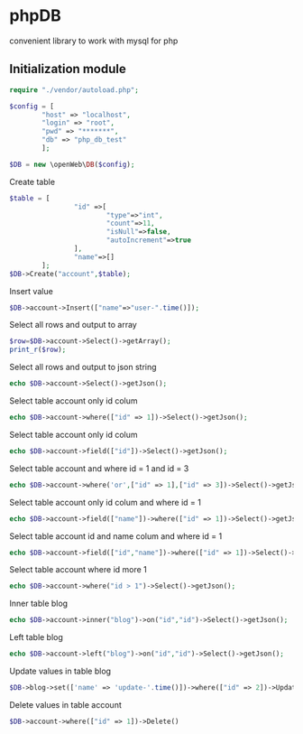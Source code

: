 # phpDB
convenient library to work with mysql for php

## Initialization module
```php
require "./vendor/autoload.php";

$config = [
        "host" => "localhost",
        "login" => "root",
        "pwd" => "*******",
        "db" => "php_db_test"
        ];

$DB = new \openWeb\DB($config);
```

Create table
```php
$table = [
                "id" =>[
                        "type"=>"int",
                        "count"=>11,
                        "isNull"=>false,
                        "autoIncrement"=>true
                ],
                "name"=>[]
        ];
$DB->Create("account",$table);
```

Insert value
```php
$DB->account->Insert(["name"=>"user-".time()]);
```

Select all rows and output to array
```php
$row=$DB->account->Select()->getArray();
print_r($row);
```

Select all rows and output to json string
```php
echo $DB->account->Select()->getJson();
```

Select table account only id colum
```php
echo $DB->account->where(["id" => 1])->Select()->getJson();
```

Select table account only id colum
```php
echo $DB->account->field(["id"])->Select()->getJson();
```

Select table account and where id = 1 and id = 3
```php
echo $DB->account->where('or',["id" => 1],["id" => 3])->Select()->getJson();
```

Select table account only id colum and where id = 1
```php
echo $DB->account->field(["name"])->where(["id" => 1])->Select()->getJson();
```

Select table account id and name colum and where id = 1
```php
echo $DB->account->field(["id","name"])->where(["id" => 1])->Select()->getJson();
```

Select table account where id more 1
```php
echo $DB->account->where("id > 1")->Select()->getJson();
```

Inner table blog
```php
echo $DB->account->inner("blog")->on("id","id")->Select()->getJson();
```

Left table blog
```php
echo $DB->account->left("blog")->on("id","id")->Select()->getJson();
```

Update values in table blog
```php
$DB->blog->set(['name' => 'update-'.time()])->where(["id" => 2])->Update();
```
Delete values in table account
```php
$DB->account->where(["id" => 1])->Delete()
```
